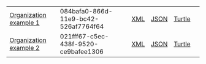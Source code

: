 <table class="list" width="100%">
            <tr>
                <td><a href="Organization-084bafa0-866d-11e9-bc42-526af7764f64.html">Organization example 1</a></td>
                <td>084bafa0-866d-11e9-bc42-526af7764f64</td>
                <td><a href="Organization-084bafa0-866d-11e9-bc42-526af7764f64.xml.html">XML</a></td>
                <td><a href="Organization-084bafa0-866d-11e9-bc42-526af7764f64.json.html">JSON</a></td>
                <td><a href="Organization-084bafa0-866d-11e9-bc42-526af7764f64.ttl.html">Turtle</a></td>
                <td></td>
            </tr>
            <tr>
                <td><a href="Organization-021fff67-c5ec-438f-9520-ce9bafee1306.html">Organization example 2</a></td>
                <td>021fff67-c5ec-438f-9520-ce9bafee1306</td>
                <td><a href="Organization-021fff67-c5ec-438f-9520-ce9bafee1306.xml.html">XML</a></td>
                <td><a href="Organization-021fff67-c5ec-438f-9520-ce9bafee1306.json.html">JSON</a></td>
                <td><a href="Organization-021fff67-c5ec-438f-9520-ce9bafee1306.ttl.html">Turtle</a></td>
                <td></td>
            </tr>
  </table>
